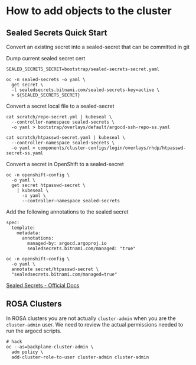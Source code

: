 # How to add objects to the cluster

## Sealed Secrets Quick Start

Convert an existing secret into a sealed-secret that can be committed in git

Dump current sealed secret cert

```
SEALED_SECRETS_SECRET=bootstrap/sealed-secrets-secret.yaml

oc -n sealed-secrets -o yaml \
  get secret \
  -l sealedsecrets.bitnami.com/sealed-secrets-key=active \
  > ${SEALED_SECRETS_SECRET}
```

Convert a secret local file to a sealed-secret

```
cat scratch/repo-secret.yml | kubeseal \
  --controller-namespace sealed-secrets \
  -o yaml > bootstrap/overlays/default/argocd-ssh-repo-ss.yaml
```

```
cat scratch/htpasswd-secret.yaml | kubeseal \
  --controller-namespace sealed-secrets \
  -o yaml > components/cluster-configs/login/overlays/rhdp/htpasswd-secret-ss.yaml
```

Convert a secret in OpenShift to a sealed-secret

```
oc -n openshift-config \
  -o yaml \
  get secret htpasswd-secret \
    | kubeseal \
      -o yaml \
      --controller-namespace sealed-secrets
```
  
Add the following annotations to the sealed secret

```
spec:
  template:
    metadata:
      annotations:
        managed-by: argocd.argoproj.io
        sealedsecrets.bitnami.com/managed: "true"
```

```
oc -n openshift-config \
  -o yaml \
  annotate secret/htpasswd-secret \
  "sealedsecrets.bitnami.com/managed=true"
```

[Sealed Secrets - Official Docs](https://github.com/bitnami-labs/sealed-secrets)

## ROSA Clusters

In ROSA clusters you are not actually `cluster-admin` when you are the `cluster-admin` user. We need to review the actual permissions needed to run the argocd scripts.

```
# hack
oc --as=backplane-cluster-admin \
  adm policy \
  add-cluster-role-to-user cluster-admin cluster-admin
```
